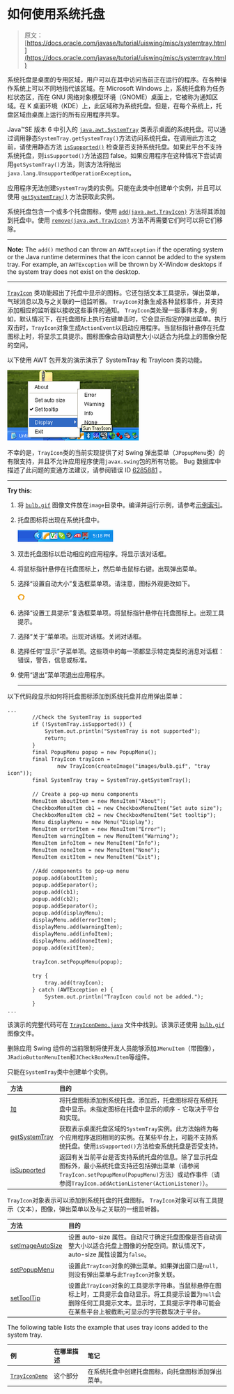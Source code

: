 # 如何使用系统托盘

> 原文： [https://docs.oracle.com/javase/tutorial/uiswing/misc/systemtray.html](https://docs.oracle.com/javase/tutorial/uiswing/misc/systemtray.html)

系统托盘是桌面的专用区域，用户可以在其中访问当前正在运行的程序。在各种操作系统上可以不同地指代该区域。在 Microsoft Windows 上，系统托盘称为任务栏状态区，而在 GNU 网络对象模型环境（GNOME）桌面上，它被称为通知区域。在 K 桌面环境（KDE）上，此区域称为系统托盘。但是，在每个系统上，托盘区域由桌面上运行的所有应用程序共享。

Java™SE 版本 6 中引入的 [`java.awt.SystemTray`](https://docs.oracle.com/javase/8/docs/api/java/awt/SystemTray.html) 类表示桌面的系统托盘。可以通过调用静态`SystemTray.getSystemTray()`方法访问系统托盘。在调用此方法之前，请使用静态方法 [`isSupported()`](https://docs.oracle.com/javase/8/docs/api/java/awt/SystemTray.html#isSupported--) 检查是否支持系统托盘。如果此平台不支持系统托盘，则`isSupported()`方法返回 false。如果应用程序在这种情况下尝试调用`getSystemTray()`方法，则该方法将抛出`java.lang.UnsupportedOperationException`。

应用程序无法创建`SystemTray`类的实例。只能在此类中创建单个实例，并且可以使用 [`getSystemTray()`](https://docs.oracle.com/javase/8/docs/api/java/awt/SystemTray.html#getSystemTray--) 方法获取此实例。

系统托盘包含一个或多个托盘图标，使用 [`add(java.awt.TrayIcon)`](https://docs.oracle.com/javase/8/docs/api/java/awt/SystemTray.html#add-java.awt.TrayIcon-) 方法将其添加到托盘中。使用 [`remove(java.awt.TrayIcon)`](https://docs.oracle.com/javase/8/docs/api/java/awt/SystemTray.html#remove-java.awt.TrayIcon-) 方法不再需要它们时可以将它们移除。

* * *

**Note:** The `add()` method can throw an `AWTException` if the operating system or the Java runtime determines that the icon cannot be added to the system tray. For example, an `AWTException` will be thrown by X-Window desktops if the system tray does not exist on the desktop.

* * *

[`TrayIcon`](https://docs.oracle.com/javase/8/docs/api/java/awt/TrayIcon.html) 类功能超出了托盘中显示的图标。它还包括文本工具提示，弹出菜单，气球消息以及与之关联的一组监听器。 `TrayIcon`对象生成各种鼠标事件，并支持添加相应的监听器以接收这些事件的通知。 `TrayIcon`类处理一些事件本身。例如，默认情况下，在托盘图标上执行右键单击时，它会显示指定的弹出菜单。执行双击时，`TrayIcon`对象生成`ActionEvent`以启动应用程序。当鼠标指针悬停在托盘图标上时，将显示工具提示。图标图像会自动调整大小以适合为托盘上的图像分配的空间。

以下使用 AWT 包开发的演示演示了 SystemTray 和 TrayIcon 类的功能。

![System Tray with opened pop-up menu](img/3a4a9b6ba9e0b135470e4f6abe2be35d.jpg)

不幸的是，`TrayIcon`类的当前实现提供了对 Swing 弹出菜单（`JPopupMenu`类）的有限支持，并且不允许应用程序使用`javax.swing`包的所有功能。 Bug 数据库中描述了此问题的变通方法建议，请参阅错误 ID [6285881](http://bugs.java.com/bugdatabase/view_bug.do?bug_id=6285881) 。

* * *

**Try this:** 

1.  将 [`bulb.gif`](../examples/misc/TrayIconDemoProject/src/mihttps://docs.oracle.com/javase/tutorial/images/bulb.gif) 图像文件放在`image`目录中。编译并运行示例，请参考[示例索引](../examples/misc/index.html#TrayIconDemo)。
2.  托盘图标将出现在系统托盘中。

    ![Tray icon image](img/de1ccbe2391b32f97249ea6081351885.jpg)

3.  双击托盘图标以启动相应的应用程序。将显示该对话框。
4.  将鼠标指针悬停在托盘图标上，然后单击鼠标右键。出现弹出菜单。
5.  选择“设置自动大小”复选框菜单项。请注意，图标外观更改如下。

    ![Tray icon image is resized](img/09b437679925b62bed534763e23da711.jpg)

6.  选择“设置工具提示”复选框菜单项。将鼠标指针悬停在托盘图标上。出现工具提示。
7.  选择“关于”菜单项。出现对话框。关闭对话框。
8.  选择任何“显示”子菜单项。这些项中的每一项都显示特定类型的消息对话框：错误，警告，信息或标准。
9.  使用“退出”菜单项退出应用程序。

    * * *

以下代码段显示如何将托盘图标添加到系统托盘并应用弹出菜单：

```
...
        //Check the SystemTray is supported
        if (!SystemTray.isSupported()) {
            System.out.println("SystemTray is not supported");
            return;
        }
        final PopupMenu popup = new PopupMenu();
        final TrayIcon trayIcon =
                new TrayIcon(createImage("images/bulb.gif", "tray icon"));
        final SystemTray tray = SystemTray.getSystemTray();

        // Create a pop-up menu components
        MenuItem aboutItem = new MenuItem("About");
        CheckboxMenuItem cb1 = new CheckboxMenuItem("Set auto size");
        CheckboxMenuItem cb2 = new CheckboxMenuItem("Set tooltip");
        Menu displayMenu = new Menu("Display");
        MenuItem errorItem = new MenuItem("Error");
        MenuItem warningItem = new MenuItem("Warning");
        MenuItem infoItem = new MenuItem("Info");
        MenuItem noneItem = new MenuItem("None");
        MenuItem exitItem = new MenuItem("Exit");

        //Add components to pop-up menu
        popup.add(aboutItem);
        popup.addSeparator();
        popup.add(cb1);
        popup.add(cb2);
        popup.addSeparator();
        popup.add(displayMenu);
        displayMenu.add(errorItem);
        displayMenu.add(warningItem);
        displayMenu.add(infoItem);
        displayMenu.add(noneItem);
        popup.add(exitItem);

        trayIcon.setPopupMenu(popup);

        try {
            tray.add(trayIcon);
        } catch (AWTException e) {
            System.out.println("TrayIcon could not be added.");
        }
...

```

该演示的完整代码可在 [`TrayIconDemo.java`](../examples/misc/TrayIconDemoProject/src/misc/TrayIconDemo.java) 文件中找到。该演示还使用 [`bulb.gif`](../examples/misc/TrayIconDemoProject/src/mihttps://docs.oracle.com/javase/tutorial/images/bulb.gif) 图像文件。

删除应用 Swing 组件的当前限制将使开发人员能够添加`JMenuItem`（带图像），`JRadioButtonMenuItem`和`JCheckBoxMenuItem`等组件。

只能在`SystemTray`类中创建单个实例。

| 方法 | 目的 |
| :-- | :-- |
| [加](https://docs.oracle.com/javase/8/docs/api/java/awt/SystemTray.html#add-java.awt.TrayIcon-) | 将托盘图标添加到系统托盘。添加后，托盘图标将在系统托盘中显示。未指定图标在托盘中显示的顺序 - 它取决于平台和实现。 |
| [getSystemTray](https://docs.oracle.com/javase/8/docs/api/java/awt/SystemTray.html#getSystemTray--) | 获取表示桌面托盘区域的`SystemTray`实例。此方法始终为每个应用程序返回相同的实例。在某些平台上，可能不支持系统托盘。使用`isSupported()`方法检查系统托盘是否受支持。 |
| [isSupported](https://docs.oracle.com/javase/8/docs/api/java/awt/SystemTray.html#isSupported--) | 返回有关当前平台是否支持系统托盘的信息。除了显示托盘图标外，最小系统托盘支持还包括弹出菜单（请参阅`TrayIcon.setPopupMenu(PopupMenu)`方法）或动作事件（请参阅`TrayIcon.addActionListener(ActionListener)`）。 |

`TrayIcon`对象表示可以添加到系统托盘的托盘图标。 `TrayIcon`对象可以有工具提示（文本），图像，弹出菜单以及与之关联的一组监听器。

| 方法 | 目的 |
| :-- | :-- |
| [setImageAutoSize](https://docs.oracle.com/javase/8/docs/api/java/awt/TrayIcon.html#setImageAutoSize-boolean-) | 设置 auto-size 属性。自动尺寸确定托盘图像是否自动调整大小以适合托盘上图像的分配空间。默认情况下，auto-size 属性设置为`false`。 |
| [setPopupMenu](https://docs.oracle.com/javase/8/docs/api/java/awt/TrayIcon.html#setPopupMenu-java.awt.PopupMenu-) | 设置此`TrayIcon`对象的弹出菜单。如果弹出窗口是`null`，则没有弹出菜单与此`TrayIcon`对象关联。 |
| [setToolTip](https://docs.oracle.com/javase/8/docs/api/java/awt/TrayIcon.html#setToolTip-java.lang.String-) | 设置此`TrayIcon`对象的工具提示字符串。当鼠标悬停在图标上时，工具提示会自动显示。将工具提示设置为`null`会删除任何工具提示文本。显示时，工具提示字符串可能会在某些平台上被截断;可显示的字符数取决于平台。 |

The following table lists the example that uses tray icons added to the system tray.

| 例 | 在哪里描述 | 笔记 |
| :-- | :-- | :-- |
| [`TrayIconDemo`](../examples/misc/index.html#TrayIconDemo) | 这个部分 | 在系统托盘中创建托盘图标，向托盘图标添加弹出菜单。 |